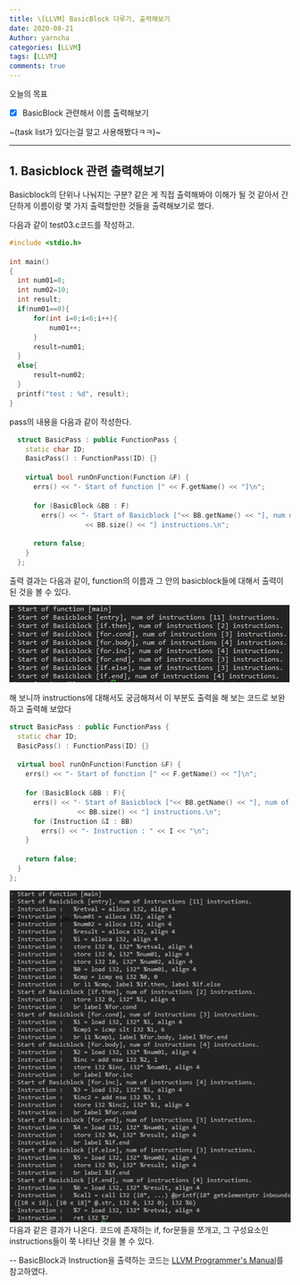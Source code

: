 ```yaml
---
title: \[LLVM] BasicBlock 다루기, 출력해보기
date: 2020-08-21
Author: yarncha
categories: [LLVM]
tags: [LLVM]
comments: true
---
```


오늘의 목표

-   [x] BasicBlock 관련해서 이름 출력해보기

~(task list가 있다는걸 알고 사용해봤다ㅋㅋ)~

* * *

## 1. Basicblock 관련 출력해보기

Basicblock의 단위나 나눠지는 구분? 같은 게 직접 출력해봐야 이해가 될 것 같아서 간단하게 이름이랑 몇 가지 출력할만한 것들을 출력해보기로 했다.

다음과 같이 test03.c코드를 작성하고.

```c
#include <stdio.h>

int main()
{
  int num01=0;
  int num02=10;
  int result;
  if(num01==0){
      for(int i=0;i<6;i++){
          num01++;
      }
      result=num01;
  }
  else{
      result=num02;
  }
  printf("test : %d", result);
}
```

pass의 내용을 다음과 같이 작성한다.

```cpp
  struct BasicPass : public FunctionPass {
    static char ID;
    BasicPass() : FunctionPass(ID) {}

    virtual bool runOnFunction(Function &F) {
      errs() << "- Start of function [" << F.getName() << "]\n";

      for (BasicBlock &BB : F)
        errs() << "- Start of Basicblock ["<< BB.getName() << "], num of instructions ["
                   << BB.size() << "] instructions.\n";

      return false;
    }
  };
```

출력 결과는 다음과 같이, function의 이름과 그 안의 basicblock들에 대해서 출력이 된 것을 볼 수 있다.

![img](\images\14_01.png)

해 보니까 instructions에 대해서도 궁금해져서 이 부분도 출력을 해 보는 코드로 보완하고 출력해 보았다

```cpp
struct BasicPass : public FunctionPass {
  static char ID;
  BasicPass() : FunctionPass(ID) {}

  virtual bool runOnFunction(Function &F) {
    errs() << "- Start of function [" << F.getName() << "]\n";

    for (BasicBlock &BB : F){
      errs() << "- Start of Basicblock ["<< BB.getName() << "], num of instructions ["
                 << BB.size() << "] instructions.\n";
      for (Instruction &I : BB)
        errs() << "- Instruction : " << I << "\n";
    }

    return false;
  }
};
```

![img](\images\14_02.png)
다음과 같은 결과가 나온다.
코드에 존재하는 if, for문들을 쪼개고, 그 구성요소인 instructions들이 쭉 나타난 것을 볼 수 있다.

\-- BasicBlock과 Instruction을 출력하는 코드는 [LLVM Programmer's Manual]를 참고하였다.

<!-- References -->

[llvm programmer's manual]: https://llvm.org/docs/ProgrammersManual.html#iterating-over-the-basicblock-in-a-function "출력 코드"

[boguscontrolflow부분]: https://github.com/obfuscator-llvm/obfuscator/blob/llvm-4.0/lib/Transforms/Obfuscation/BogusControlFlow.cpp "bcf"
